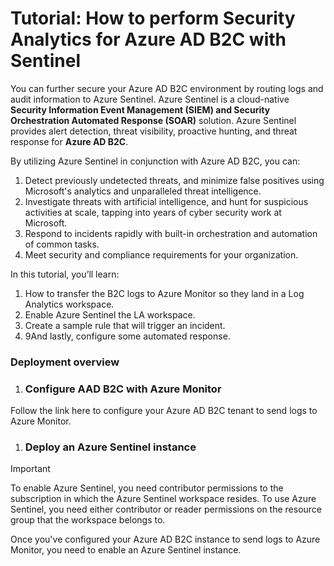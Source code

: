 # Tutorial: How to perform Security Analytics for Azure AD B2C with Sentinel

You can further secure your Azure AD B2C environment by routing logs and audit information to Azure Sentinel. Azure Sentinel is a cloud-native **Security Information Event Management (SIEM) and Security Orchestration Automated Response (SOAR)** solution. Azure Sentinel provides alert detection, threat visibility, proactive hunting, and threat response for **Azure AD B2C**.

By utilizing Azure Sentinel in conjunction with Azure AD B2C, you can:
1. Detect previously undetected threats, and minimize false positives using Microsoft's analytics and unparalleled threat intelligence.
1. Investigate threats with artificial intelligence, and hunt for suspicious activities at scale, tapping into years of cyber security work at Microsoft.
1. Respond to incidents rapidly with built-in orchestration and automation of common tasks.
1. Meet security and compliance requirements for your organization.

In this tutorial, you’ll learn:
1. How to transfer the B2C logs to Azure Monitor so they land in a Log Analytics workspace.
1. Enable Azure Sentinel the LA workspace.
1. Create a sample rule that will trigger an incident.
1. 9And lastly, configure some automated response.

### Deployment overview

1. ### Configure AAD B2C with Azure Monitor
Follow the link here to configure your Azure AD B2C tenant to send logs to Azure Monitor.
1. ### Deploy an Azure Sentinel instance

> [!IMPORTANT]
> To enable Azure Sentinel, you need contributor permissions to the subscription in which the Azure Sentinel workspace resides. To use Azure Sentinel, you need either contributor or reader permissions on the resource group that the workspace belongs to.

Once you've configured your Azure AD B2C instance to send logs to Azure Monitor, you need to enable an Azure Sentinel instance. 

